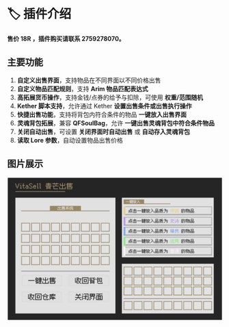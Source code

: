 # 🏷 插件介绍

**售价 18R ，插件购买请联系 2759278070。**

## 主要功能

1. **自定义出售界面**，支持物品在不同界面以不同价格出售
2. **自定义物品匹配规则**，支持 **Arim 物品匹配表达式**
3. **高拓展货币操作**，支持金钱/点券的给予与扣除，可使用 **权重/范围随机**
4. **Kether 脚本支持**，允许通过 Kether **设置出售条件或出售执行操作**
5. **快捷出售功能**，支持将背包内符合条件的物品 **一键放入出售界面**
6. **灵魂背包拓展**，兼容 **QFSoulBag**，允许 **一键出售灵魂背包中符合条件物品**
7. **关闭自动出售**，可设置 **关闭界面时自动出售** 或 **自动存入灵魂背包**
8. **读取 Lore 参数**，自动设置物品出售价格

## 图片展示

![](img/UI.png)